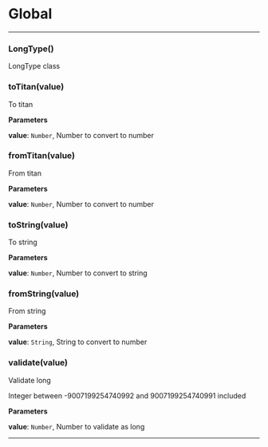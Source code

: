 # Global





* * *

### LongType() 

LongType class



### toTitan(value) 

To titan

**Parameters**

**value**: `Number`, Number to convert to number



### fromTitan(value) 

From titan

**Parameters**

**value**: `Number`, Number to convert to number



### toString(value) 

To string

**Parameters**

**value**: `Number`, Number to convert to string



### fromString(value) 

From string

**Parameters**

**value**: `String`, String to convert to number



### validate(value) 

Validate long

Integer between -9007199254740992 and 9007199254740991 included

**Parameters**

**value**: `Number`, Number to validate as long




* * *










